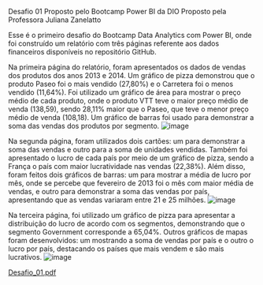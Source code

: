 Desafio 01 Proposto pelo Bootcamp Power BI da DIO
Proposto pela Professora Juliana Zanelatto

Esse é o primeiro desafio do Bootcamp Data Analytics com Power BI, onde foi construído um relatório com três páginas referente aos dados financeiros disponíveis no repositório GitHub.

Na primeira página do relatório, foram apresentados os dados de vendas dos produtos dos anos 2013 e 2014. Um gráfico de pizza demonstrou que o produto Paseo foi o mais vendido (27,80%) e o Carretera foi o menos vendido (11,64%). Foi utilizado um gráfico de área para mostrar o preço médio de cada produto, onde o produto VTT teve o maior preço médio de venda (138,59), sendo 28,11% maior que o Paseo, que teve o menor preço médio de venda (108,18). Um gráfico de barras foi usado para demonstrar a soma das vendas dos produtos por segmento.
![image](https://github.com/Gocjunior/Desafio_01_-Bootcamp_Power_BI_DIO/assets/118209238/0ef85dc7-9c0f-47c2-b2ac-3106950bc3ea)


Na segunda página, foram utilizados dois cartões: um para demonstrar a soma das vendas e outro para a soma de unidades vendidas. Também foi apresentado o lucro de cada país por meio de um gráfico de pizza, sendo a França o país com maior lucratividade nas vendas (22,38%). Além disso, foram feitos dois gráficos de barras: um para mostrar a média de lucro por mês, onde se percebe que fevereiro de 2013 foi o mês com maior média de vendas, e outro para demonstrar a soma das vendas por país, apresentando que as vendas variaram entre 21 e 25 milhões.
![image](https://github.com/Gocjunior/Desafio_01_-Bootcamp_Power_BI_DIO/assets/118209238/48e42858-593c-480c-8b1e-56eba4fab3e2)


Na terceira página, foi utilizado um gráfico de pizza para apresentar a distribuição do lucro de acordo com os segmentos, demonstrando que o segmento Government corresponde a 65,04%. Outros gráficos de mapas foram desenvolvidos: um mostrando a soma de vendas por país e o outro o lucro por país, destacando os países que mais vendem e são mais lucrativos.
![image](https://github.com/Gocjunior/Desafio_01_-Bootcamp_Power_BI_DIO/assets/118209238/8fd52119-fcc2-4dac-9dcc-d9e123a02d02)


[Desafio_01.pdf](https://github.com/user-attachments/files/15878877/Desafio_01.pdf)
